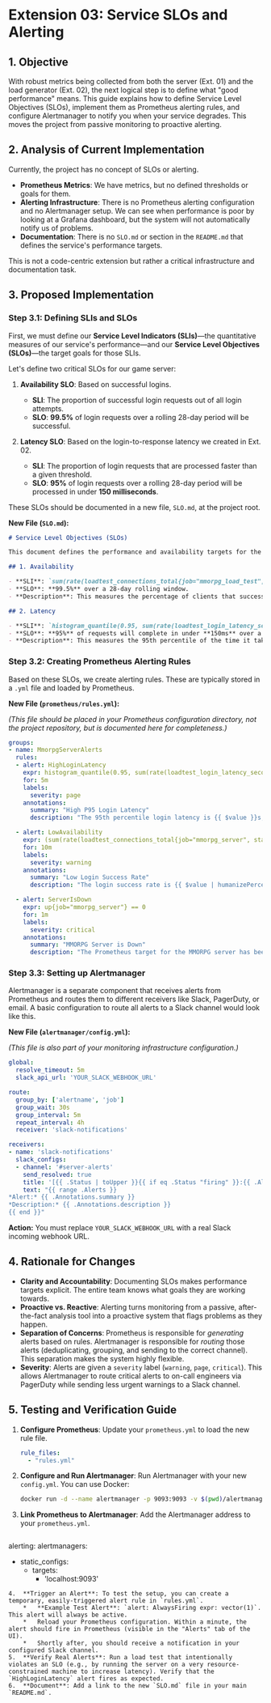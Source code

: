 # Extension 03: Service SLOs and Alerting

## 1. Objective

With robust metrics being collected from both the server (Ext. 01) and the load generator (Ext. 02), the next logical step is to define what "good performance" means. This guide explains how to define Service Level Objectives (SLOs), implement them as Prometheus alerting rules, and configure Alertmanager to notify you when your service degrades. This moves the project from passive monitoring to proactive alerting.

## 2. Analysis of Current Implementation

Currently, the project has no concept of SLOs or alerting.

*   **Prometheus Metrics**: We have metrics, but no defined thresholds or goals for them.
*   **Alerting Infrastructure**: There is no Prometheus alerting configuration and no Alertmanager setup. We can see when performance is poor by looking at a Grafana dashboard, but the system will not automatically notify us of problems.
*   **Documentation**: There is no `SLO.md` or section in the `README.md` that defines the service's performance targets.

This is not a code-centric extension but rather a critical infrastructure and documentation task.

## 3. Proposed Implementation

### Step 3.1: Defining SLIs and SLOs

First, we must define our **Service Level Indicators (SLIs)**—the quantitative measures of our service's performance—and our **Service Level Objectives (SLOs)**—the target goals for those SLIs.

Let's define two critical SLOs for our game server:

1.  **Availability SLO**: Based on successful logins.
    *   **SLI**: The proportion of successful login requests out of all login attempts.
    *   **SLO**: **99.5%** of login requests over a rolling 28-day period will be successful.

2.  **Latency SLO**: Based on the login-to-response latency we created in Ext. 02.
    *   **SLI**: The proportion of login requests that are processed faster than a given threshold.
    *   **SLO**: **95%** of login requests over a rolling 28-day period will be processed in under **150 milliseconds**.

These SLOs should be documented in a new file, `SLO.md`, at the project root.

**New File (`SLO.md`):**
```markdown
# Service Level Objectives (SLOs)

This document defines the performance and availability targets for the MMORPG server.

## 1. Availability

- **SLI**: `sum(rate(loadtest_connections_total{job="mmorpg_load_test", status="succeeded"}[5m])) / sum(rate(loadtest_connections_total{job="mmorpg_load_test"}[5m]))`
- **SLO**: **99.5%** over a 28-day rolling window.
- **Description**: This measures the percentage of clients that successfully connect and log in to the server during load tests.

## 2. Latency

- **SLI**: `histogram_quantile(0.95, sum(rate(loadtest_login_latency_seconds_bucket{job="mmorpg_load_test"}[5m])) by (le)) < 0.150`
- **SLO**: **95%** of requests will complete in under **150ms** over a 28-day rolling window.
- **Description**: This measures the 95th percentile of the time it takes from a client initiating a connection to receiving a successful login response.

```

### Step 3.2: Creating Prometheus Alerting Rules

Based on these SLOs, we create alerting rules. These are typically stored in a `.yml` file and loaded by Prometheus.

**New File (`prometheus/rules.yml`):**

*(This file should be placed in your Prometheus configuration directory, not the project repository, but is documented here for completeness.)*

```yaml
groups:
- name: MmorpgServerAlerts
  rules:
  - alert: HighLoginLatency
    expr: histogram_quantile(0.95, sum(rate(loadtest_login_latency_seconds_bucket{job="mmorpg_server"}[5m])) by (le)) > 0.150
    for: 5m
    labels:
      severity: page
    annotations:
      summary: "High P95 Login Latency"
      description: "The 95th percentile login latency is {{ $value }}s, which is above the 150ms SLO."

  - alert: LowAvailability
    expr: (sum(rate(loadtest_connections_total{job="mmorpg_server", status="succeeded"}[5m])) / sum(rate(loadtest_connections_total{job="mmorpg_server"}[5m]))) < 0.995
    for: 10m
    labels:
      severity: warning
    annotations:
      summary: "Low Login Success Rate"
      description: "The login success rate is {{ $value | humanizePercentage }}, which is below the 99.5% SLO."

  - alert: ServerIsDown
    expr: up{job="mmorpg_server"} == 0
    for: 1m
    labels:
      severity: critical
    annotations:
      summary: "MMORPG Server is Down"
      description: "The Prometheus target for the MMORPG server has been down for more than 1 minute."
```

### Step 3.3: Setting up Alertmanager

Alertmanager is a separate component that receives alerts from Prometheus and routes them to different receivers like Slack, PagerDuty, or email. A basic configuration to route all alerts to a Slack channel would look like this.

**New File (`alertmanager/config.yml`):**

*(This file is also part of your monitoring infrastructure configuration.)*

```yaml
global:
  resolve_timeout: 5m
  slack_api_url: 'YOUR_SLACK_WEBHOOK_URL'

route:
  group_by: ['alertname', 'job']
  group_wait: 30s
  group_interval: 5m
  repeat_interval: 4h
  receiver: 'slack-notifications'

receivers:
- name: 'slack-notifications'
  slack_configs:
  - channel: '#server-alerts'
    send_resolved: true
    title: '[{{ .Status | toUpper }}{{ if eq .Status "firing" }}:{{ .Alerts.Firing | len }}{{ end }}] {{ .CommonLabels.alertname }}'
    text: "{{ range .Alerts }}
*Alert:* {{ .Annotations.summary }}
*Description:* {{ .Annotations.description }}
{{ end }}"
```
**Action:** You must replace `YOUR_SLACK_WEBHOOK_URL` with a real Slack incoming webhook URL.

## 4. Rationale for Changes

*   **Clarity and Accountability**: Documenting SLOs makes performance targets explicit. The entire team knows what goals they are working towards.
*   **Proactive vs. Reactive**: Alerting turns monitoring from a passive, after-the-fact analysis tool into a proactive system that flags problems as they happen.
*   **Separation of Concerns**: Prometheus is responsible for *generating* alerts based on rules. Alertmanager is responsible for *routing* those alerts (deduplicating, grouping, and sending to the correct channel). This separation makes the system highly flexible.
*   **Severity**: Alerts are given a `severity` label (`warning`, `page`, `critical`). This allows Alertmanager to route critical alerts to on-call engineers via PagerDuty while sending less urgent warnings to a Slack channel.

## 5. Testing and Verification Guide

1.  **Configure Prometheus**: Update your `prometheus.yml` to load the new rule file.
    ```yaml
    rule_files:
      - "rules.yml"
    ```
2.  **Configure and Run Alertmanager**: Run Alertmanager with your new `config.yml`. You can use Docker:
    ```sh
    docker run -d --name alertmanager -p 9093:9093 -v $(pwd)/alertmanager/:/config prom/alertmanager --config.file=/config/config.yml
    ```
3.  **Link Prometheus to Alertmanager**: Add the Alertmanager address to your `prometheus.yml`.
    ```yaml
alerting:
  alertmanagers:
  - static_configs:
    - targets:
      - 'localhost:9093'
```
4.  **Trigger an Alert**: To test the setup, you can create a temporary, easily-triggered alert rule in `rules.yml`.
    *   **Example Test Alert**: `alert: AlwaysFiring expr: vector(1)`. This alert will always be active.
    *   Reload your Prometheus configuration. Within a minute, the alert should fire in Prometheus (visible in the "Alerts" tab of the UI).
    *   Shortly after, you should receive a notification in your configured Slack channel.
5.  **Verify Real Alerts**: Run a load test that intentionally violates an SLO (e.g., by running the server on a very resource-constrained machine to increase latency). Verify that the `HighLoginLatency` alert fires as expected.
6.  **Document**: Add a link to the new `SLO.md` file in your main `README.md`.
